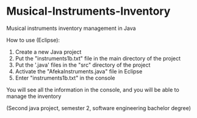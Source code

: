 # Musical-Instruments-Inventory
Musical instruments inventory management in Java

How to use (Eclipse):

1. Create a new Java project
2. Put the "instruments1b.txt"  file in the main directory of the project
3. Put the '.java' files in the "src" directory of the project
4. Activate the "AfekaInstruments.java" file in Eclipse
5. Enter "instruments1b.txt" in the console

You will see all the information in the console, and you will be able to manage the inventory

(Second java project, semester 2, software engineering bachelor degree)
